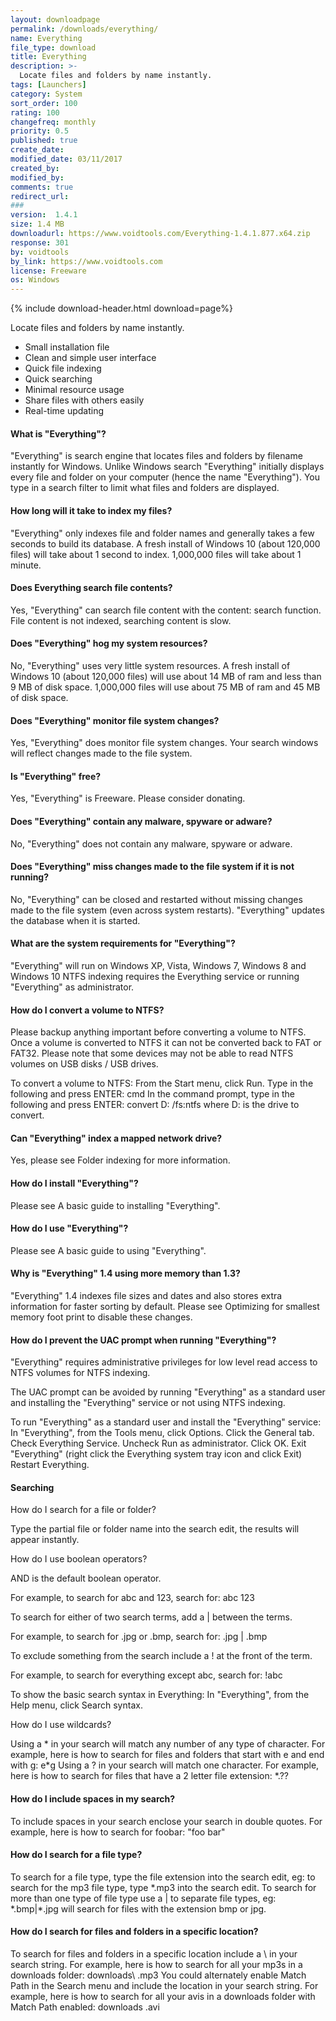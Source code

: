 ```yaml
---
layout: downloadpage
permalink: /downloads/everything/
name: Everything
file_type: download
title: Everything
description: >-
  Locate files and folders by name instantly.
tags: [Launchers]
category: System
sort_order: 100
rating: 100
changefreq: monthly
priority: 0.5
published: true
create_date:
modified_date: 03/11/2017
created_by:
modified_by:
comments: true
redirect_url:
###
version:  1.4.1
size: 1.4 MB
downloadurl: https://www.voidtools.com/Everything-1.4.1.877.x64.zip
response: 301
by: voidtools
by_link: https://www.voidtools.com
license: Freeware
os: Windows
---
```


{% include download-header.html download=page%}

Locate files and folders by name instantly.

- Small installation file
- Clean and simple user interface
- Quick file indexing
- Quick searching
- Minimal resource usage
- Share files with others easily
- Real-time updating

#### What is "Everything"?

"Everything" is search engine that locates files and folders by filename instantly for Windows.
Unlike Windows search "Everything" initially displays every file and folder on your computer (hence the name "Everything").
You type in a search filter to limit what files and folders are displayed.

#### How long will it take to index my files?

"Everything" only indexes file and folder names and generally takes a few seconds to build its database.
A fresh install of Windows 10 (about 120,000 files) will take about 1 second to index.
1,000,000 files will take about 1 minute.

#### Does Everything search file contents?

Yes, "Everything" can search file content with the content: search function.
File content is not indexed, searching content is slow.

#### Does "Everything" hog my system resources?

No, "Everything" uses very little system resources.
A fresh install of Windows 10 (about 120,000 files) will use about 14 MB of ram and less than 9 MB of disk space.
1,000,000 files will use about 75 MB of ram and 45 MB of disk space.

#### Does "Everything" monitor file system changes?

Yes, "Everything" does monitor file system changes.
Your search windows will reflect changes made to the file system.

#### Is "Everything" free?

Yes, "Everything" is Freeware.
Please consider donating.

#### Does "Everything" contain any malware, spyware or adware?

No, "Everything" does not contain any malware, spyware or adware.

#### Does "Everything" miss changes made to the file system if it is not running?

No, "Everything" can be closed and restarted without missing changes made to the file system (even across system restarts).
"Everything" updates the database when it is started.

#### What are the system requirements for "Everything"?

"Everything" will run on Windows XP, Vista, Windows 7, Windows 8 and Windows 10
NTFS indexing requires the Everything service or running "Everything" as administrator.

#### How do I convert a volume to NTFS?

Please backup anything important before converting a volume to NTFS.
Once a volume is converted to NTFS it can not be converted back to FAT or FAT32.
Please note that some devices may not be able to read NTFS volumes on USB disks / USB drives.

To convert a volume to NTFS:
From the Start menu, click Run.
Type in the following and press ENTER:
cmd
In the command prompt, type in the following and press ENTER:
convert D: /fs:ntfs
where D: is the drive to convert.

#### Can "Everything" index a mapped network drive?

Yes, please see Folder indexing for more information.

#### How do I install "Everything"?

Please see A basic guide to installing "Everything".

#### How do I use "Everything"?

Please see A basic guide to using "Everything".

#### Why is "Everything" 1.4 using more memory than 1.3?

"Everything" 1.4 indexes file sizes and dates and also stores extra information for faster sorting by default.
Please see Optimizing for smallest memory foot print to disable these changes.

#### How do I prevent the UAC prompt when running "Everything"?

"Everything" requires administrative privileges for low level read access to NTFS volumes for NTFS indexing.

The UAC prompt can be avoided by running "Everything" as a standard user and installing the "Everything" service or not using NTFS indexing.

To run "Everything" as a standard user and install the "Everything" service:
In "Everything", from the Tools menu, click Options.
Click the General tab.
Check Everything Service.
Uncheck Run as administrator.
Click OK.
Exit "Everything" (right click the Everything system tray icon and click Exit)
Restart Everything.



#### Searching

How do I search for a file or folder?

Type the partial file or folder name into the search edit, the results will appear instantly.

How do I use boolean operators?

AND is the default boolean operator.

For example, to search for abc and 123, search for:
abc 123

To search for either of two search terms, add a | between the terms.

For example, to search for .jpg or .bmp, search for:
.jpg | .bmp

To exclude something from the search include a ! at the front of the term.

For example, to search for everything except abc, search for:
!abc

To show the basic search syntax in Everything:
In "Everything", from the Help menu, click Search syntax.

How do I use wildcards?

Using a * in your search will match any number of any type of character.
For example, here is how to search for files and folders that start with e and end with g: e*g
Using a ? in your search will match one character.
For example, here is how to search for files that have a 2 letter file extension: \*.??

#### How do I include spaces in my search?

To include spaces in your search enclose your search in double quotes.
For example, here is how to search for foo<space>bar: "foo bar"

#### How do I search for a file type?

To search for a file type, type the file extension into the search edit,
eg: to search for the mp3 file type, type \*.mp3 into the search edit.
To search for more than one type of file type use a | to separate file types,
eg: \*.bmp|\*.jpg will search for files with the extension bmp or jpg.

#### How do I search for files and folders in a specific location?

To search for files and folders in a specific location include a \ in your search string.
For example, here is how to search for all your mp3s in a downloads folder: downloads\ .mp3
You could alternately enable Match Path in the Search menu and include the location in your search string.
For example, here is how to search for all your avis in a downloads folder with Match Path enabled: downloads .avi
